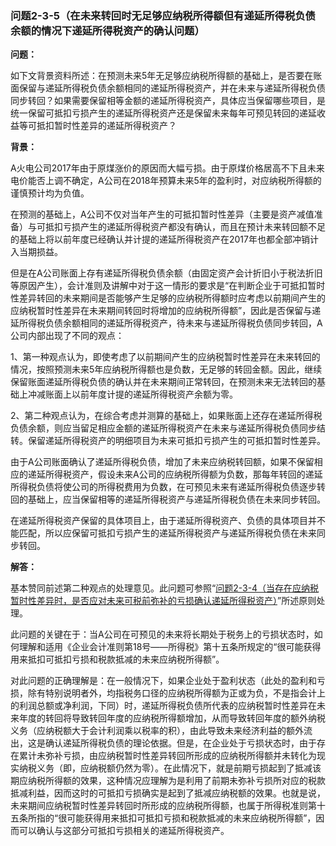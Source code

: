 ### 问题2-3-5（在未来转回时无足够应纳税所得额但有递延所得税负债余额的情况下递延所得税资产的确认问题）

**问题：**

如下文背景资料所述：在预测未来5年无足够应纳税所得额的基础上，是否要在账面保留与递延所得税负债余额相同的递延所得税资产，并在未来与递延所得税负债同步转回？如果需要保留相等金额的递延所得税资产，具体应当保留哪些项目，是统一保留可抵扣亏损产生的递延所得税资产还是保留未来每年可预见转回的递延收益等可抵扣暂时性差异的递延所得税资产？

**背景：**

A火电公司2017年由于原煤涨价的原因而大幅亏损。由于原煤价格居高不下且未来电价能否上调不确定，A公司在2018年预算未来5年的盈利时，对应纳税所得额的谨慎预计均为负值。

在预测的基础上，A公司不仅对当年产生的可抵扣暂时性差异（主要是资产减值准备）与可抵扣亏损产生的递延所得税资产都没有确认，而且在预计未来转回额不足的基础上将以前年度已经确认并计提的递延所得税资产在2017年也都全部冲销计入当期损益。

但是在A公司账面上存有递延所得税负债余额（由固定资产会计折旧小于税法折旧等原因产生），会计准则及讲解中对于这一情形的要求是“在判断企业于可抵扣暂时性差异转回的未来期间是否能够产生足够的应纳税所得额时应考虑以前期间产生的应纳税暂时性差异在未来期间转回时将增加的应纳税所得额”，因此是否保留与递延所得税负债余额相同的递延所得税资产，待未来与递延所得税负债同步转回，A公司内部出现了不同的观点：

1、第一种观点认为，即使考虑了以前期间产生的应纳税暂时性差异在未来转回的情况，按照预测未来5年应纳税所得额也是负数，无足够的转回金额。因此，继续保留账面递延所得税负债的确认并在未来期间正常转回，在预测未来无法转回的基础上冲减账面上以前年度计提的递延所得税资产余额为零。

2、第二种观点认为，在综合考虑并测算的基础上，如果账面上还存在递延所得税负债余额，则应当留足相应金额的递延所得税资产在未来与递延所得税负债同步结转。保留递延所得税资产的明细项目为未来可抵扣亏损产生的可抵扣暂时性差异。

由于A公司账面确认了递延所得税负债，增加了未来应纳税转回额，如果不保留相应的递延所得税资产，假设未来A公司的应纳税所得额为负数，那每年转回的递延所得税负债将使公司的所得税费用为负数，在可预见未来有递延所得税负债逐步转回的基础上，应当保留相等的递延所得税资产与递延所得税负债在未来同步转回。

在递延所得税资产保留的具体项目上，由于递延所得税资产、负债的具体项目并不能匹配，所以应保留可抵扣亏损产生的递延所得税资产与递延所得税负债在未来同步转回。

**解答：**

基本赞同前述第二种观点的处理意见。此问题可参照“[问题2-3-4（当存在应纳税暂时性差异时，是否应对未来可税前弥补的亏损确认递延所得税资产）](#_Toc524394988)”所述原则处理。

此问题的关键在于：当A公司在可预见的未来将长期处于税务上的亏损状态时，如何理解和适用《企业会计准则第18号——所得税》第十五条所规定的“很可能获得用来抵扣可抵扣亏损和税款抵减的未来应纳税所得额”。

对此问题的正确理解是：在一般情况下，如果企业处于盈利状态（此处的盈利和亏损，除有特别说明者外，均指税务口径的应纳税所得额为正或为负，不是指会计上的利润总额或净利润，下同）时，递延所得税负债所代表的应纳税暂时性差异在未来年度的转回将导致转回年度的应纳税所得额增加，从而导致转回年度的额外纳税义务（应纳税额大于会计利润乘以税率的积），由此导致未来经济利益的额外流出，这是确认递延所得税负债的理论依据。但是，在企业处于亏损状态时，由于存在累计未弥补亏损，由应纳税暂时性差异转回所形成的应纳税所得额并未转化为现实纳税义务（即，应纳税额仍然为零）。在此情况下，就是前期亏损起到了抵减该期应纳税所得额的效果，这种情况应理解为是利用了前期未弥补亏损所对应的税款抵减利益，因而这时的可抵扣亏损确实是起到了抵减应纳税额的效果。也就是说，未来期间应纳税暂时性差异转回时所形成的应纳税所得额，也属于所得税准则第十五条所指的“很可能获得用来抵扣可抵扣亏损和税款抵减的未来应纳税所得额”，因而可以确认与这部分可抵扣亏损相关的递延所得税资产。